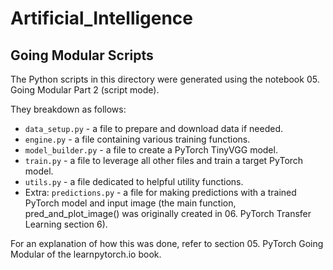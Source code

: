 # Artificial_Intelligence

## Going Modular Scripts

The Python scripts in this directory were generated using the notebook 05. Going Modular Part 2 (script mode).

They breakdown as follows:

* `data_setup.py` - a file to prepare and download data if needed.
* `engine.py` - a file containing various training functions.
* `model_builder.py` - a file to create a PyTorch TinyVGG model.
* `train.py` - a file to leverage all other files and train a target PyTorch model.
* `utils.py` - a file dedicated to helpful utility functions.
* Extra: `predictions.py` - a file for making predictions with a trained PyTorch model and input image (the main function, pred_and_plot_image() was originally created in 06. PyTorch Transfer Learning section 6).

For an explanation of how this was done, refer to section 05. PyTorch Going Modular of the learnpytorch.io book.
